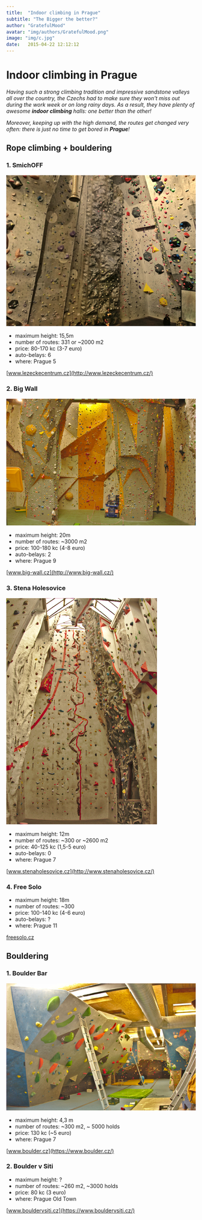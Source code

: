 ```yaml
---
title:  "Indoor climbing in Prague"
subtitle: "The Bigger the better?"
author: "GratefulMood"
avatar: "img/authors/GratefulMood.png"
image: "img/c.jpg"
date:   2015-04-22 12:12:12
---
```


# Indoor climbing in Prague

_Having such a strong climbing tradition and impressive sandstone valleys all over the country, the Czechs had to make sure they won't miss out during the work week or on long rainy days. As a result, they have plenty of awesome **indoor climbing** halls: one better than the other!_ 

_Moreover, keeping up with the high demand, the routes get changed very often: there is just no time to get bored in **Prague**!_

## Rope climbing + bouldering

### 1.  SmichOFF

![image](img/Indoor/IMG_20190404_210130.jpg)


* maximum height: 15,5m
* number of routes: 331 or ~2000 m2
* price: 80-170 kc (3-7 euro) 
* auto-belays: 6
* where: Prague 5

[www.lezeckecentrum.cz](http://www.lezeckecentrum.cz/)

### 2. Big Wall

![image](img/Indoor/DSC09683.jpg)

* maximum height: 20m
* number of routes: ~3000 m2
* price: 100-180 kc (4-8 euro) 
* auto-belays: 2
* where: Prague 9

[www.big-wall.cz](http://www.big-wall.cz/)

### 3. Stena Holesovice

![image](img/Indoor/DSC09690.jpg)

* maximum height: 12m
* number of routes: ~300 or ~2600 m2
* price: 40-125 kc (1,5-5 euro) 
* auto-belays: 0
* where: Prague 7

[www.stenaholesovice.cz](http://www.stenaholesovice.cz/)

### 4. Free Solo

* maximum height: 18m
* number of routes: ~300 
* price: 100-140 kc (4-6 euro) 
* auto-belays: ?
* where: Prague 11

[freesolo.cz](http://freesolo.cz/)

## Bouldering

### 1. Boulder Bar

![image](img/Indoor/DSC09692.jpg)

* maximum height: 4,3 m
* number of routes: ~300 m2, ~ 5000 holds
* price: 130 kc (~5 euro) 
* where: Prague 7

[www.boulder.cz](https://www.boulder.cz/)

### 2. Boulder v Siti

* maximum height: ?
* number of routes: ~260 m2, ~3000 holds
* price: 80 kc (3 euro) 
* where: Prague Old Town

[www.bouldervsiti.cz](https://www.bouldervsiti.cz/)









